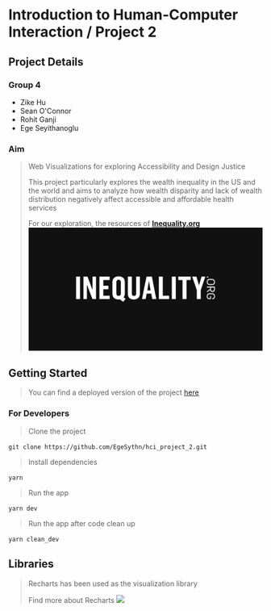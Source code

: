 # Introduction to Human-Computer Interaction / Project 2

## Project Details
### Group 4
- Zike Hu
- Sean O'Connor
- Rohit Ganji
- Ege Seyithanoglu

### Aim
> Web Visualizations for exploring Accessibility and Design Justice
> 
> This project particularly explores the wealth inequality in the US and the world
> and aims to analyze how wealth disparity and lack of wealth distribution
> negatively affect accessible and affordable health services
>
> For our exploration, the resources of **[Inequality.org](https://inequality.org/)**
![Inequality.org Logo](/src/assets/inequality_logo.png)

## Getting Started
> You can find a deployed version of the project [here](https://egesythn.github.io/hci_project_2/)

### For Developers
> Clone the project
```
git clone https://github.com/EgeSythn/hci_project_2.git
```

> Install dependencies
```
yarn
```

> Run the app
```
yarn dev
```

> Run the app after code clean up
```
yarn clean_dev
```

## Libraries
> Recharts has been used as the visualization library
> 
> Find more about Recharts
[<img src="https://miro.medium.com/max/1400/1*Fwiw0oM1J_HIQZFWcaBPYw.png">](https://recharts.org/en-US/api) 

